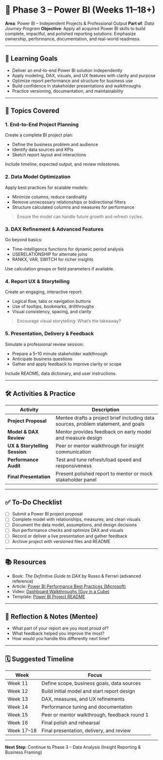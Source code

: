 # 🧱 Phase 3 – Power BI (Weeks 11–18+)

**Area**: Power BI – Independent Projects & Professional Output
**Part of**: _Data Journey Program_
**Objective**: Apply all acquired Power BI skills to build complete, impactful, and polished reporting solutions. Emphasize ownership, performance, documentation, and real-world readiness.

---

## 🌟 Learning Goals

- Deliver an end-to-end Power BI solution independently
- Apply modeling, DAX, visuals, and UX features with clarity and purpose
- Optimize report performance and structure for business use
- Build confidence in stakeholder presentations and walkthroughs
- Practice versioning, documentation, and maintainability

---

## 🧩 Topics Covered

### 1. **End-to-End Project Planning**

Create a complete BI project plan:

- Define the business problem and audience
- Identify data sources and KPIs
- Sketch report layout and interactions

Include timeline, expected output, and review milestones.

### 2. **Data Model Optimization**

Apply best practices for scalable models:

- Minimize columns, reduce cardinality
- Remove unnecessary relationships or bidirectional filters
- Structure calculated columns and measures for performance

> Ensure the model can handle future growth and refresh cycles.

### 3. **DAX Refinement & Advanced Features**

Go beyond basics:

- Time-intelligence functions for dynamic period analysis
- USERELATIONSHIP for alternate joins
- RANKX, VAR, SWITCH for richer insights

Use calculation groups or field parameters if available.

### 4. **Report UX & Storytelling**

Create an engaging, interactive report:

- Logical flow, tabs or navigation buttons
- Use of tooltips, bookmarks, drillthroughs
- Visual consistency, spacing, and clarity

> Encourage visual storytelling: What’s the takeaway?

### 5. **Presentation, Delivery & Feedback**

Simulate a professional review session:

- Prepare a 5–10 minute stakeholder walkthrough
- Anticipate business questions
- Gather and apply feedback to improve clarity or scope

Include README, data dictionary, and user instructions.

---

## 🛠️ Activities & Practice

| Activity                      | Description                                                                        |
| ----------------------------- | ---------------------------------------------------------------------------------- |
| **Project Proposal**          | Mentee drafts a project brief including data sources, problem statement, and goals |
| **Model & DAX Review**        | Mentor provides feedback on early model and measure design                         |
| **UX & Storytelling Session** | Peer or mentor walkthrough for insight communication                               |
| **Performance Audit**         | Test and tune refresh/load speed and responsiveness                                |
| **Final Presentation**        | Present polished report to mentor or mock stakeholder panel                        |

---

## ✅ To-Do Checklist

- [ ] Submit a Power BI project proposal
- [ ] Complete model with relationships, measures, and clean visuals
- [ ] Document the data model, assumptions, and design decisions
- [ ] Run performance checks and optimize DAX and visuals
- [ ] Record or deliver a live presentation and gather feedback
- [ ] Archive project with versioned files and README

---

## 📚 Resources

- Book: _The Definitive Guide to DAX_ by Russo & Ferrari (advanced reference)
- Article: [Power BI Performance Best Practices (Microsoft)](https://docs.microsoft.com/en-us/power-bi/guidance/)
- Video: [Dashboard Walkthroughs (Guy in a Cube)](https://www.youtube.com/user/pragmaticworks)
- Template: [Power BI Project README](https://github.com/microsoft/powerbi-desktop-samples)

---

## 📝 Reflection & Notes (Mentee)

- What part of your report are you most proud of?
- What feedback helped you improve the most?
- How would you handle this differently next time?

---

## 🗓️ Suggested Timeline

| Week       | Focus                                        |
| ---------- | -------------------------------------------- |
| Week 11    | Define scope, business goals, data sources   |
| Week 12    | Build initial model and start report design  |
| Week 13    | DAX, measures, and UX refinements            |
| Week 14    | Performance tuning and documentation         |
| Week 15    | Peer or mentor walkthrough, feedback round 1 |
| Week 16    | Final polish and rehearsal                   |
| Week 17–18 | Final presentation, delivery, and review     |

---

**Next Step**: Continue to Phase 3 – Data Analysis (Insight Reporting & Business Framing)
